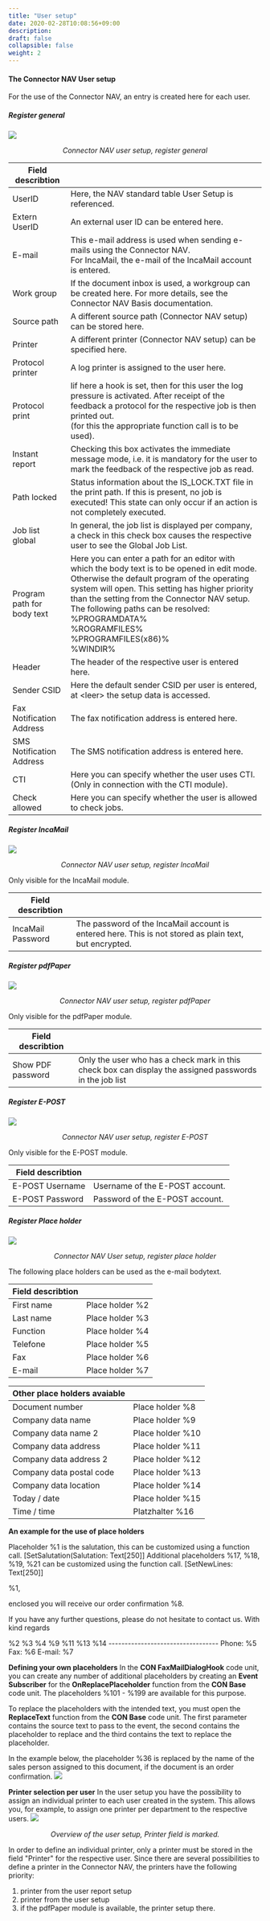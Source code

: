 ```yaml
---
title: "User setup"
date: 2020-02-28T10:08:56+09:00
description: 
draft: false
collapsible: false
weight: 2
---
```


#### The Connector NAV User setup

For the use of the Connector NAV, an entry is created here for each user.

##### Register general
![](/images/connectornav/benutzer_einr_reg_allgemein_en.png)<center>_Connector NAV user setup, register general_</center>

|Field describtion | |
|---|---|
|UserID        | Here, the NAV standard table User Setup is referenced.|
|Extern UserID | An external user ID can be entered here.|
|E-mail        | This e-mail address is used when sending e-mails using the Connector NAV.<br />For IncaMail, the e-mail of the IncaMail account is entered.|
|Work group    | If the document inbox is used, a workgroup can be created here. For more details, see the Connector NAV Basis documentation.|
|Source path   | A different source path (Connector NAV setup) can be stored here.|
|Printer       | A different printer (Connector NAV setup) can be specified here.|
|Protocol printer | A log printer is assigned to the user here.|
|Protocol print   | Iif here a hook is set, then for this user the log pressure is activated. After receipt of the feedback a protocol for the respective job is then printed out.<br />(for this the appropriate function call is to be used).|
|Instant report   | Checking this box activates the immediate message mode, i.e. it is mandatory for the user to mark the feedback of the respective job as read.|
|Path locked      | Status information about the IS_LOCK.TXT file in the print path. If this is present, no job is executed! This state can only occur if an action is not completely executed.|
|Job list global | In general, the job list is displayed per company, a check in this check box causes the respective user to see the Global Job List.|
|Program path for body text | Here you can enter a path for an editor with which the body text is to be opened in edit mode. Otherwise the default program of the operating system will open. This setting has higher priority than the setting from the Connector NAV setup. The following paths can be resolved:<br />%PROGRAMDATA%<br />%ROGRAMFILES%<br />%PROGRAMFILES(x86)%<br />%WINDIR%|
|Header | The header of the respective user is entered here.|
|Sender CSID | Here the default sender CSID per user is entered, at \<leer\> the setup data is accessed.|
|Fax Notification Address | The fax notification address is entered here.
|SMS Notification Address | The SMS notification address is entered here.
|CTI | Here you can specify whether the user uses CTI. (Only in connection with the CTI module).|
|Check allowed | Here you can specify whether the user is allowed to check jobs.|

##### Register IncaMail
![](/images/connectornav/benutzer_einr_reg_incamail.png)<center>_Connector NAV user setup, register IncaMail_</center>

Only visible for the IncaMail module.

|Field describtion | |
|---|---|
|IncaMail Password | The password of the IncaMail account is entered here. This is not stored as plain text, but encrypted.|

##### Register pdfPaper
![](/images/connectornav/benutzer_einr_reg_incamail.png)<center>_Connector NAV user setup, register pdfPaper_</center>

Only visible for the pdfPaper module.

|Field describtion | |
|---|---|
|Show PDF password | Only the user who has a check mark in this check box can display the assigned passwords in the job list|

##### Register E-POST
![](/images/connectornav/benutzer_einr_reg_epost.png)<center>_Connector NAV user setup, register E-POST_</center>

Only visible for the E-POST module.

|Field describtion | |
|---|---|
|E-POST Username | Username of the E-POST account.|
|E-POST Password | Password of the E-POST account.|

##### Register Place holder
![](/images/connectornav/benutzer_einr_reg_platzhalter.png)<center>_Connector NAV User setup, register place holder_</center>

The following place holders can be used as the e-mail bodytext.

|Field describtion | |
|---|---|
|First name | Place holder %2|
|Last name | Place holder %3|
|Function | Place holder %4|
|Telefone | Place holder %5|
|Fax | Place holder %6|
|E-mail | Place holder %7|

|Other place holders avaiable| |
|---|---|
|Document number | Place holder %8|
|Company data name | Place holder %9|
|Company data name 2 | Place holder %10|
|Company data address | Place holder %11|
|Company data address 2 | Place holder %12|
|Company data postal code | Place holder %13|
|Company data location | Place holder %14|
|Today / date | Place holder %15|
|Time / time | Platzhalter %16|

**An example for the use of place holders**

Placeholder %1 is the salutation, this can be customized using a function call.
\[SetSalutation\(Salutation: Text\[250\]\]
Additional placeholders %17, %18, %19, %21 can be customized using the function call.
\[SetNewLines: Text\[250\]\]

%1,

enclosed you will receive our order confirmation %8.

If you have any further questions, please do not hesitate to contact us.
With kind regards

%2 %3
%4
%9
%11
%13 %14
\----------------------------------
Phone: %5
Fax: %6
E-mail: %7

**Defining your own placeholders**
In the **CON FaxMailDialogHook** code unit, you can create any number of additional placeholders by creating an **Event Subscriber** for the **OnReplacePlaceholder** function from the **CON Base** code unit. The placeholders %101 - %199 are available for this purpose.

To replace the placeholders with the intended text, you must open the **ReplaceText** function from the **CON Base** code unit. The first parameter contains the source text to pass to the event, the second contains the placeholder to replace and the third contains the text to replace the placeholder.

In the example below, the placeholder %36 is replaced by the name of the sales person assigned to this document, if the document is an order confirmation.
![](/images/connectornav/benutzer_einr_platzhalter_bsp.png)

**Printer selection per user**
In the user setup you have the possibility to assign an individual printer to each user created in the system. This allows you, for example, to assign one printer per department to the respective users.
![](/images/connectornav/benutzer_einr_druckerwahl.png)<center>_Overview of the user setup, Printer field is marked._</center>

In order to define an individual printer, only a printer must be stored in the field "Printer" for the respective user.
Since there are several possibilities to define a printer in the Connector NAV, the printers have the following priority:
1. printer from the user report setup
2. printer from the user setup
3. if the pdfPaper module is available, the printer setup there.
